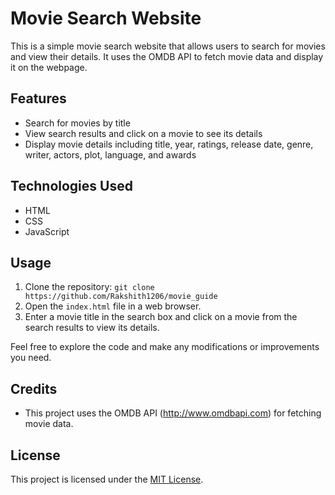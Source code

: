 # Movie Search Website

This is a simple movie search website that allows users to search for movies and view their details. It uses the OMDB API to fetch movie data and display it on the webpage.

## Features

- Search for movies by title
- View search results and click on a movie to see its details
- Display movie details including title, year, ratings, release date, genre, writer, actors, plot, language, and awards

## Technologies Used

- HTML
- CSS
- JavaScript

## Usage

1. Clone the repository: `git clone https://github.com/Rakshith1206/movie_guide`
2. Open the `index.html` file in a web browser.
3. Enter a movie title in the search box and click on a movie from the search results to view its details.

Feel free to explore the code and make any modifications or improvements you need.

## Credits

- This project uses the OMDB API (http://www.omdbapi.com) for fetching movie data.

## License

This project is licensed under the [MIT License](LICENSE).
